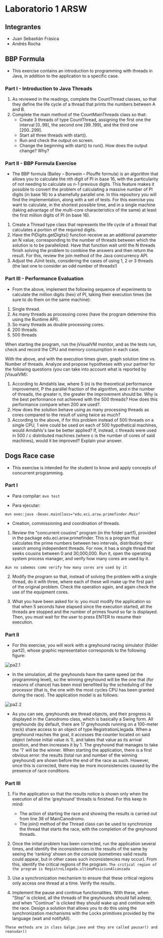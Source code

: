 # Laboratorio 1 ARSW

## Integrantes

*   Juan Sebastián Frásica
*   Andrés Rocha

## BBP Formula
*   This exercise contains an introduction to programming with threads in Java, in addition to the application to a specific case.

### Part I - Introduction to Java Threads
1. As reviewed in the readings, complete the CountThread classes, so that they define the life cycle of a thread that prints the numbers between A and B. 
2. Complete the main method of the CountMainThreads class so that: 
    *   Create 3 threads of type CountThread, assigning the first one the interval [0..99], the second one [99..199], and the third one [200..299]. 
    *   Start all three threads with start(). 
    *   Run and check the output on screen. 
    *   Change the beginning with start() to run(). How does the output change? Why?


### Part II - BBP Formula Exercise

*   The BBP formula (Bailey – Borwein – Plouffe formula) is an algorithm that allows you to calculate the nth digit of PI in base 16, with the particularity of not needing to calculate us n-1 previous digits. This feature makes it possible to convert the problem of calculating a massive number of PI digits (in base 16) to a shamefully parallel one. In this repository you will find the implementation, along with a set of tests.
For this exercise you want to calculate, in the shortest possible time, and in a single machine (taking advantage of the multi-core characteristics of the same) at least the first million digits of PI (in base 16).

1.  Create a Thread type class that represents the life cycle of a thread that calculates a portion of the required digits. 
2.  Have the PiDigits.getDigits() function receive as an additional parameter an N value, corresponding to the number of threads between which the solution is to be parallelized. Have that function wait until the N threads finish solving the problem to combine the answers and then return the result. For this, review the join method of the Java concurrency API. 
3.  Adjust the JUnit tests, considering the cases of using 1, 2 or 3 threads (the last one to consider an odd number of threads!)


### Part III - Performance Evaluation

*   From the above, implement the following sequence of experiments to calculate the million digits (hex) of PI, taking their execution times (be sure to do them on the same machine):
1.  Single thread. 
2.  As many threads as processing cores (have the program determine this using the Runtime API). 
3.  So many threads as double processing cores. 
4.  200 threads.
5.  500 threads    

When starting the program, run the jVisualVM monitor, and as the tests run, check and record the CPU and memory consumption in each case.     

With the above, and with the execution times given, graph solution time vs. Number of threads. Analyze and propose hypotheses with your partner for the following questions (you can take into account what is reported by jVisualVM):
1. According to Amdahls law, where S (n) is the theoretical performance improvement, P the parallel fraction of the algorithm, and n the number of threads, the greater n, the greater the improvement should be. Why is the best performance not achieved with the 500 threads? How does this performance compare when 200 are used?.  
2. How does the solution behave using as many processing threads as cores compared to the result of using twice as much?
3. According to the above, if for this problem instead of 500 threads on a single CPU, 1 wire could be used on each of 500 hypothetical machines, would Amdahls's law be better applied? If, instead, c threads were used in 500 / c distributed machines (where c is the number of cores of said machines), would it be improved? Explain your answer.




## Dogs Race case

*   This exercise is intended for the student to know and apply concepts of concurrent programming.

### Part I

*   Para compilar:
```mvn test```

*   Para ejecutar:

```mvn exec:java -Dexec.mainClass="edu.eci.arsw.primefinder.Main"```

*   Creation, commissioning and coordination of threads.
1.  Review the "concurrent cousins" program (in the folder part1), provided in the package edu.eci.arsw.primefinder. This is a program that calculates the prime numbers between two intervals, distributing their search among independent threads. For now, it has a single thread that seeks cousins ​​between 0 and 30,000,000. Run it, open the operating system process manager, and verify how many cores are used by it.

```Aun no sabemos como verify how many cores are used by it```

2.  Modify the program so that, instead of solving the problem with a single thread, do it with three, where each of these will make up the first part of the original problem. Check the operation again, and again check the use of the equipment cores.


3.  What you have been asked for is: you must modify the application so that when 5 seconds have elapsed since the execution started, all the threads are stopped and the number of primes ​​found so far is displayed. Then, you must wait for the user to press ENTER to resume their execution.

### Part II

*   For this exercise, you will work with a greyhound racing simulator (folder part2), whose graphic representation corresponds to the following figure:

![pa2.1](https://github.com/sebastianfrasic/Lab1-ARSW/blob/master/DOGS_RACE/CONCURRENT_PROGRAMMING-JAVA_MAVEN-DOGS_RACE/img/media/image1.png)

*   In the simulation, all the greyhounds have the same speed (at the programming level), so the winning greyhound will be the one that (for reasons of chance) has been most benefited by the scheduling of the processor (that is, the one with the most cycles CPU has been granted during the race). The application model is as follows:

![pa2.2](https://github.com/sebastianfrasic/Lab1-ARSW/blob/master/DOGS_RACE/CONCURRENT_PROGRAMMING-JAVA_MAVEN-DOGS_RACE/img/media/image2.png)


*   As you can see, greyhounds are thread objects, and their progress is displayed in the Canodromo class, which is basically a Swing form. All greyhounds (by default, there are 17 greyhounds running on a 100-meter track) share access to an object of type RegistrationLlegada. When a greyhound reaches the goal, it accesses the counter located on said object (whose initial value is 1), and takes that value as its arrival position, and then increases it by 1. The greyhound that manages to take the '1' will be the winner.
When starting the application, there is a first obvious error: the results (total run and number of the winning greyhound) are shown before the end of the race as such. However, once this is corrected, there may be more inconsistencies caused by the presence of race conditions.

### Part III

1.  Fix the application so that the results notice is shown only when the execution of all the ‘greyhound’ threads is finished. For this keep in mind:
    *   The action of starting the race and showing the results is carried out from line 38 of MainCanodromo.
    *   The join() method of the Thread class can be used to synchronize the thread that starts the race, with the completion of the greyhound threads.
2.  Once the initial problem has been corrected, run the application several times, and identify the inconsistencies in the results of the same by seeing the ‘ranking’ shown on the console (sometimes valid results could appear, but in other cases such inconsistencies may occur). From this, identify the critical regions of the program.
```The critical region of the program is RegistroLlegada.ultimaPosicionAlcanzada ```

3. Use a synchronization mechanism to ensure that these critical regions only access one thread at a time. Verify the results.

4.  Implement the pause and continue functionalities. With these, when "Stop" is clicked, all the threads of the greyhounds should fall asleep, and when "Continue" is clicked they should wake up and continue with the race. Design a solution that allows you to do this using the synchronization mechanisms with the Locks primitives provided by the language (wait and notifyAll).

```These methods are in class Galgo.java and they are called pausar() and reanudar()  ```


